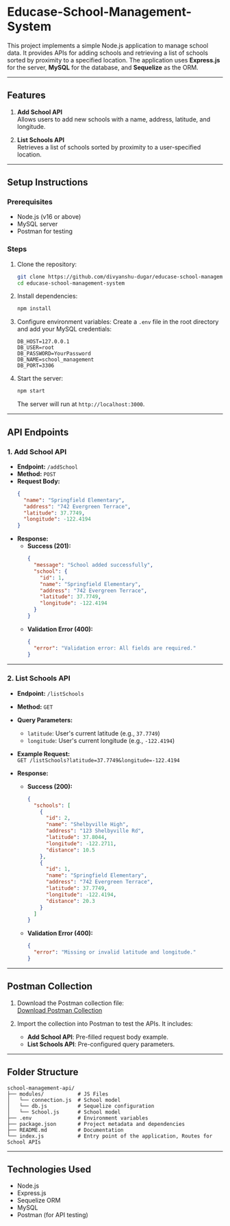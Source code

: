 # Educase-School-Management-System

This project implements a simple Node.js application to manage school data. It provides APIs for adding schools and retrieving a list of schools sorted by proximity to a specified location. The application uses **Express.js** for the server, **MySQL** for the database, and **Sequelize** as the ORM.

---

## **Features**

1. **Add School API**  
   Allows users to add new schools with a name, address, latitude, and longitude.

2. **List Schools API**  
   Retrieves a list of schools sorted by proximity to a user-specified location.

---

## **Setup Instructions**

### **Prerequisites**
- Node.js (v16 or above)
- MySQL server
- Postman for testing

### **Steps**
1. Clone the repository:
   ```bash
   git clone https://github.com/divyanshu-dugar/educase-school-management-system.git
   cd educase-school-management-system
   ```

2. Install dependencies:
   ```bash
   npm install
   ```

3. Configure environment variables:
   Create a `.env` file in the root directory and add your MySQL credentials:
   ```env
   DB_HOST=127.0.0.1
   DB_USER=root
   DB_PASSWORD=YourPassword
   DB_NAME=school_management
   DB_PORT=3306
   ```

4. Start the server:
   ```bash
   npm start
   ```
   The server will run at `http://localhost:3000`.
---

## **API Endpoints**

### **1. Add School API**
- **Endpoint:** `/addSchool`  
- **Method:** `POST`  
- **Request Body:**
   ```json
   {
     "name": "Springfield Elementary",
     "address": "742 Evergreen Terrace",
     "latitude": 37.7749,
     "longitude": -122.4194
   }
   ```
- **Response:**
   - **Success (201):**
     ```json
     {
       "message": "School added successfully",
       "school": {
         "id": 1,
         "name": "Springfield Elementary",
         "address": "742 Evergreen Terrace",
         "latitude": 37.7749,
         "longitude": -122.4194
       }
     }
     ```
   - **Validation Error (400):**
     ```json
     {
       "error": "Validation error: All fields are required."
     }
     ```

---

### **2. List Schools API**
- **Endpoint:** `/listSchools`  
- **Method:** `GET`  
- **Query Parameters:**
   - `latitude`: User's current latitude (e.g., `37.7749`)
   - `longitude`: User's current longitude (e.g., `-122.4194`)

- **Example Request:**  
   `GET /listSchools?latitude=37.7749&longitude=-122.4194`

- **Response:**
   - **Success (200):**
     ```json
     {
       "schools": [
         {
           "id": 2,
           "name": "Shelbyville High",
           "address": "123 Shelbyville Rd",
           "latitude": 37.8044,
           "longitude": -122.2711,
           "distance": 10.5
         },
         {
           "id": 1,
           "name": "Springfield Elementary",
           "address": "742 Evergreen Terrace",
           "latitude": 37.7749,
           "longitude": -122.4194,
           "distance": 20.3
         }
       ]
     }
     ```
   - **Validation Error (400):**
     ```json
     {
       "error": "Missing or invalid latitude and longitude."
     }
     ```

---

## **Postman Collection**

1. Download the Postman collection file:  
   [Download Postman Collection](https://your-repo-link/SchoolManagement.postman_collection.json)

2. Import the collection into Postman to test the APIs. It includes:
   - **Add School API**: Pre-filled request body example.
   - **List Schools API**: Pre-configured query parameters.

---

## **Folder Structure**
```
school-management-api/
├── modules/           # JS Files
│   └── connection.js  # School model
│   └── db.js          # Sequelize configuration
│   └── School.js      # School model
├── .env               # Environment variables
├── package.json       # Project metadata and dependencies
├── README.md          # Documentation
└── index.js           # Entry point of the application, Routes for School APIs
```

---

## **Technologies Used**
- Node.js
- Express.js
- Sequelize ORM
- MySQL
- Postman (for API testing)
